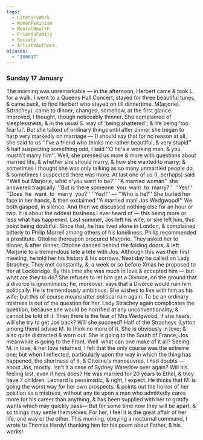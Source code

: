```yaml
---
tags:
  - LiteraryWork
  - WomenFeminism
  - MentalHealth
  - FriendsFamily
  - Society
  - ArtistsAuthors
aliases:
  - "100017"
---
```

### Sunday 17 January

The morning was unremarkable — in the afternoon, Herbert came & took L. for a walk. I went to a Queens Hall Concert, stayed for three beautiful tunes, & came back, to find Herbert who stayed on till dinnertime. M(arjorie). S(trachey). came to dinner; changed, somehow, at the first glance. Improved, I thought, though noticeably thinner. She complained of sleeplessness, & in the usual S. way of 'being shattered'; & life being 'too fearful'. But she talked of ordinary things until after dinner she began to harp very markedly on marriage — (I should say that for no reason at all, she said to us ''I've a friend who thinks me rather beautiful, & very stupid''  & half suspecting something odd, I said ''O he's a working man, & you mustn't marry him''. Well, she pressed us more & more with questions about married life, & whether she should marry, & how she wanted to marry; & sometimes I thought she was only talking as so many unmarried people do, & sometimes I suspected there was more. At last one of us (I, perhaps) said ''Well but Marjorie, what d'you want to be?'' ''A married woman'' she answered tragically. ''But is there someone  you  want  to  marry?''  ''Yes!''  ''Does  he  want  to  marry  you?'' ''Yes!!'' — ''Who is he?'' She buried her face in her hands, & then exclaimed ''A married man! Jos Wedgwood!'' We both gasped, in silence. And then we discussed nothing else for an hour or two. It is about the oddest business I ever heard of — this being more or less what has happened. Last summer, Jos left his wife, or she left him, this point being doubtful. Since that, he has lived alone in London, & complained bitterly to Philip Morrell among others of his loneliness. Philip recommended a prostitute. Ottoline thereupon procured Marjorie. They asked her to dinner, & after dinner, Ottoline danced behind the folding doors, & left Marjorie to a tremendous tete a tete with Jos. Although this was their first meeting, he told her his history & his sorrows. Next day he called on Lady Strachey. They met constantly, &, a week or so before Xmas he proposed to her at Lockeridge. By this time she was much in love & accepted him — but what are they to do? She refuses to let him get a Divorce, on the ground that a divorce is ignominious; he, moreover, says that a Divorce would ruin him politically. He is tremendously ambitious. She wishes to live with him as his wife; but this of course means utter political ruin again. To be an ordinary mistress is out of the question for her. Lady Strachey again complicates the question, because she would be horrified at any unconventionality, & cannot be told of it. Then there is the fear of Mrs Wedgwood. If she hears, will she try to get Jos back? Will she succeed? Half of the Stracheys (Lytton among them) advise M. to think no more of it. She is obviously in love; & also quite distracted & worn out. She is going to the South of France; Jos meanwhile is going to the Front. Well ­ what can one make of it all? Seeing M. in love, & her love returned, I felt that the only course was the extreme one; but when I reflected, particularly upon the way in which the thing has happened, the shortness of it, & Ottoline's manoeuvres, I had doubts — about Jos, mostly. Isn't it a case of Sydney Waterlow over again? Will his feeling last, even if hers does? He was married for 20 years to Ethel, & they have 7 children. Leonard is pessimistic, & right, I expect. He thinks that M. is going the worst way for her own prospects, & points out the horror of her position as a mistress, without any tie upon a man who admittedly cares more for his career than anything, & has been supplied with her to gratify wants which may quickly pass— But for some time now they will be apart, & so things may settle themselves. For her, I feel it is the great affair of her life, one way or the other. This morning, obeying a nocturnal command, I wrote to Thomas Hardy! thanking him for his poem about Father, & his works!